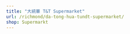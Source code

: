 ```yaml
---
title: "大統華 T&T Supermarket"
url: /richmond/da-tong-hua-tundt-supermarket/
shop: Supermarkt
---
```

